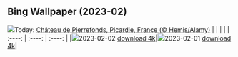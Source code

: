 ## Bing Wallpaper (2023-02)
![](https://global.bing.com/th?id=OHR.SunriseCastle_FR-CA4695206757_UHD.jpg&w=1000)Today: [Château de Pierrefonds, Picardie, France (© Hemis/Alamy)](https://global.bing.com/th?id=OHR.SunriseCastle_FR-CA4695206757_UHD.jpg)
|      |      |      |
| :----: | :----: | :----: |
|![](https://global.bing.com/th?id=OHR.SunriseCastle_FR-CA4695206757_UHD.jpg&pid=hp&w=384&h=216&rs=1&c=4)2023-02-02 [download 4k](https://global.bing.com/th?id=OHR.SunriseCastle_FR-CA4695206757_UHD.jpg)|![](https://global.bing.com/th?id=OHR.ZebraTrio_FR-CA2888022589_UHD.jpg&pid=hp&w=384&h=216&rs=1&c=4)2023-02-01 [download 4k](https://global.bing.com/th?id=OHR.ZebraTrio_FR-CA2888022589_UHD.jpg)|